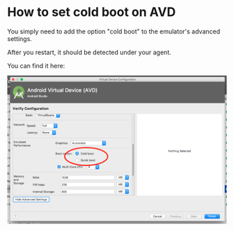 # How to set cold boot on AVD

You simply need to add the option "cold boot" to the emulator's advanced settings.

After you restart, it should be detected under your agent.

You can find it here:

![](<../../.gitbook/assets/image (472).png>)
